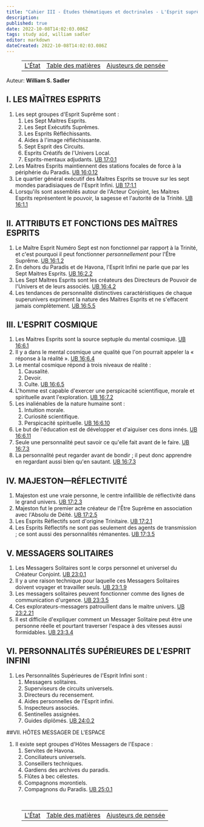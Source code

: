 ```yaml
---
title: "Cahier III - Études thématiques et doctrinales - L'Esprit suprême - Et autres"
description: 
published: true
date: 2022-10-08T14:02:03.086Z
tags: study aid, william sadler
editor: markdown
dateCreated: 2022-10-08T14:02:03.086Z
---
```


<figure class="table chapter-navigator">
	<table>
		<tbody>
		<tr>
			<td><a href="/fr/article/William_S_Sadler/Workbook_3_Topical_and_Doctrinal_Studies/The_State">L'État</a></td>
			<td><a href="/fr/article/William_S_Sadler/Workbook_3_Topical_and_Doctrinal_Studies/Index">Table des matières</a></td>
			<td><a href="/fr/article/William_S_Sadler/Workbook_3_Topical_and_Doctrinal_Studies/Thought_Adjusters">Ajusteurs de pensée</a></td>
		</tr>
		</tbody>
	</table>
</figure>

Auteur: **William S. Sadler**

## I. LES MAÎTRES ESPRITS

1. Les sept groupes d'Esprit Suprême sont :
	1. Les Sept Maitres Esprits.
	2. Les Sept Exécutifs Suprêmes.
	3. Les Esprits Réfléchissants.
	4. Aides à l'image réfléchissante.
	5. Sept Esprit des Circuits.
	6. Esprits Créatifs de l'Univers Local.
	7. Esprits-mentaux adjudants. [UB 17:0.1](/en/The_Urantia_Book/17#p0_1)
2. Les Maitres Esprits maintiennent des stations focales de force à la périphérie du Paradis. [UB 16:0.12](/en/The_Urantia_Book/16#p0_12)
3. Le quartier général exécutif des Maitres Esprits se trouve sur les sept mondes paradisiaques de l'Esprit Infini. [UB 17:1.1](/en/The_Urantia_Book/17#p1_1)
4. Lorsqu'ils sont assemblés autour de l'Acteur Conjoint, les Maitres Esprits représentent le pouvoir, la sagesse et l'autorité de la Trinité. [UB 16:1.1](/en/The_Urantia_Book/16#p1_1)

## II. ATTRIBUTS ET FONCTIONS DES MAÎTRES ESPRITS

1. Le Maître Esprit Numéro Sept est non fonctionnel par rapport à la Trinité, et c'est pourquoi il peut fonctionner _personnellement_ pour l'Être Suprême. [UB 16:1.2](/en/The_Urantia_Book/16#p1_2)
2. En dehors du Paradis et de Havona, l'Esprit Infini ne parle que par les Sept Maitres Esprits. [UB 16:2.2](/en/The_Urantia_Book/16#p2_2)
3. Les Sept Maîtres Esprits sont les créateurs des Directeurs de Pouvoir de l'Univers et de leurs associés. [UB 16:4.2](/en/The_Urantia_Book/16#p4_2)
4. Les tendances de personnalité distinctives caractéristiques de chaque superunivers expriment la nature des Maitres Esprits et ne s'effacent jamais complètement. [UB 16:5.5](/en/The_Urantia_Book/16#p5_5)

## III. L'ESPRIT COSMIQUE

1. Les Maitres Esprits sont la source septuple du mental cosmique. [UB 16:6.1](/en/The_Urantia_Book/16#p6_1)
2. Il y a dans le mental cosmique une qualité que l'on pourrait appeler la « réponse à la réalité ». [UB 16:6.4](/en/The_Urantia_Book/16#p6_4)
3. Le mental cosmique répond à trois niveaux de réalité :
	1. Causalité.
	2. Devoir.
	3. Culte. [UB 16:6.5](/en/The_Urantia_Book/16#p6_5)
4. L'homme est capable d'exercer une perspicacité scientifique, morale et spirituelle avant l'exploration. [UB 16:7.2](/en/The_Urantia_Book/16#p7_2)
5. Les inaliénables de la nature humaine sont :
	1. Intuition morale.
	2. Curiosité scientifique.
	3. Perspicacité spirituelle. [UB 16:6.10](/en/The_Urantia_Book/16#p6_10)
6. Le but de l'éducation est de développer et d'aiguiser ces dons innés. [UB 16:6.11](/en/The_Urantia_Book/16#p6_11)
7. Seule une personnalité peut savoir ce qu'elle fait avant de le faire. [UB 16:7.3](/en/The_Urantia_Book/16#p7_3)
8. La personnalité peut regarder avant de bondir ; il peut donc apprendre en regardant aussi bien qu'en sautant. [UB 16:7.3](/en/The_Urantia_Book/16#p7_3)

## IV. MAJESTON—RÉFLECTIVITÉ

1. Majeston est une vraie personne, le centre infaillible de réflectivité dans le grand univers. [UB 17:2.3](/en/The_Urantia_Book/17#p2_3)
2. Majeston fut le premier acte créateur de l'Être Suprême en association avec l'Absolu de Déité. [UB 17:2.5](/en/The_Urantia_Book/17#p2_5)
3. Les Esprits Réflectifs sont d'origine Trinitaire. [UB 17:2.1](/en/The_Urantia_Book/17#p2_1)
4. Les Esprits Réflectifs ne sont pas seulement des agents de transmission ; ce sont aussi des personnalités rémanentes. [UB 17:3.5](/en/The_Urantia_Book/17#p3_5)

## V. MESSAGERS SOLITAIRES

1. Les Messagers Solitaires sont le corps personnel et universel du Créateur Conjoint. [UB 23:0.1](/en/The_Urantia_Book/23#p0_1)
2. Il y a une raison technique pour laquelle ces Messagers Solitaires doivent voyager et travailler seuls. [UB 23:1.9](/en/The_Urantia_Book/23#p1_9)
3. Les messagers solitaires peuvent fonctionner comme des lignes de communication d'urgence. [UB 23:3.5](/en/The_Urantia_Book/23#p3_5)
4. Ces explorateurs-messagers patrouillent dans le maitre univers. [UB 23:2.21](/en/The_Urantia_Book/23#p2_21)
5. Il est difficile d'expliquer comment un Messager Solitaire peut être une personne réelle et pourtant traverser l'espace à des vitesses aussi formidables. [UB 23:3.4](/en/The_Urantia_Book/23#p3_4)

## VI. PERSONNALITÉS SUPÉRIEURES DE L'ESPRIT INFINI

1. Les Personnalités Supérieures de l'Esprit Infini sont :
	1. Messagers solitaires.
	2. Superviseurs de circuits universels.
	3. Directeurs du recensement.
	4. Aides personnelles de l'Esprit infini.
	5. Inspecteurs associés.
	6. Sentinelles assignées.
	7. Guides diplômés. [UB 24:0.2](/en/The_Urantia_Book/24#p0_2)

##VII. HÔTES MESSAGER DE L'ESPACE

1. Il existe sept groupes d'Hôtes Messagers de l'Espace :
	1. Servites de Havona.
	2. Conciliateurs universels.
	3. Conseillers techniques.
	4. Gardiens des archives du paradis.
	5. Flûtes à bec célestes.
	6. Compagnons morontiels.
	7. Compagnons du Paradis. [UB 25:0.1](/en/The_Urantia_Book/25#p0_1)


<br>

<figure class="table chapter-navigator">
	<table>
		<tbody>
		<tr>
			<td><a href="/fr/article/William_S_Sadler/Workbook_3_Topical_and_Doctrinal_Studies/The_State">L'État</a></td>
			<td><a href="/fr/article/William_S_Sadler/Workbook_3_Topical_and_Doctrinal_Studies/Index">Table des matières</a></td>
			<td><a href="/fr/article/William_S_Sadler/Workbook_3_Topical_and_Doctrinal_Studies/Thought_Adjusters">Ajusteurs de pensée</a></td>
		</tr>
		</tbody>
	</table>
</figure>